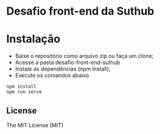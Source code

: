 # Desafio front-end da Suthub

# Instalação

- Baixe o repositório como arquivo zip ou faça um clone;
- Acesse a pasta desafio-front-end-suthub
- Instale as dependências (npm install);
- Execute os comandos abaixo
```
npm install
npm run serve
```
## License

The MIT License (MIT)
